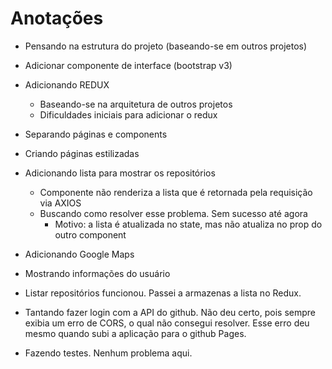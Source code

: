 # Anotações

- Pensando na estrutura do projeto (baseando-se em outros projetos)
- Adicionar componente de interface (bootstrap v3)
- Adicionando REDUX
  - Baseando-se na arquitetura de outros projetos
  - Dificuldades iniciais para adicionar o redux
- Separando páginas e components
- Criando páginas estilizadas
- Adicionando lista para mostrar os repositórios
  - Componente não renderiza a lista que é retornada pela requisição via AXIOS
  - Buscando como resolver esse problema. Sem sucesso até agora
    - Motivo: a lista é atualizada no state, mas não atualiza no prop do outro component
- Adicionando Google Maps
- Mostrando informações do usuário
- Listar repositórios funcionou. Passei a armazenas a lista no Redux.

- Tantando fazer login com a API do github. Não deu certo, pois sempre exibia um erro de CORS, o qual não consegui resolver. Esse erro deu mesmo quando subi a aplicação para o github Pages.
- Fazendo testes. Nenhum problema aqui.